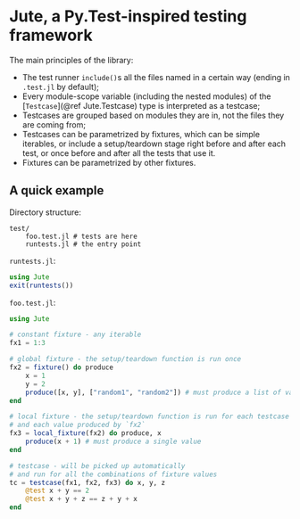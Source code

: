 # Jute, a Py.Test-inspired testing framework

The main principles of the library:

* The test runner `include()`s all the files named in a certain way (ending in `.test.jl` by default);
* Every module-scope variable (including the nested modules) of the [`Testcase`](@ref Jute.Testcase) type is interpreted as a testcase;
* Testcases are grouped based on modules they are in, not the files they are coming from;
* Testcases can be parametrized by fixtures, which can be simple iterables, or include a setup/teardown stage right before and after each test, or once before and after all the tests that use it.
* Fixtures can be parametrized by other fixtures.


## A quick example

Directory structure:

```
test/
    foo.test.jl # tests are here
    runtests.jl # the entry point
```

`runtests.jl`:

```julia
using Jute
exit(runtests())
```

`foo.test.jl`:

```julia
using Jute

# constant fixture - any iterable
fx1 = 1:3

# global fixture - the setup/teardown function is run once
fx2 = fixture() do produce
    x = 1
    y = 2
    produce([x, y], ["random1", "random2"]) # must produce a list of values
end

# local fixture - the setup/teardown function is run for each testcase
# and each value produced by `fx2`
fx3 = local_fixture(fx2) do produce, x
    produce(x + 1) # must produce a single value
end

# testcase - will be picked up automatically
# and run for all the combinations of fixture values
tc = testcase(fx1, fx2, fx3) do x, y, z
    @test x + y == 2
    @test x + y + z == z + y + x
end
```
